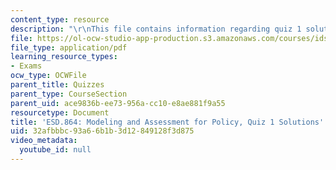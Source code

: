 ```yaml
---
content_type: resource
description: "\r\nThis file contains information regarding quiz 1 solution."
file: https://ol-ocw-studio-app-production.s3.amazonaws.com/courses/ids-410j-modeling-and-assessment-for-policy-spring-2013/32afbbbc93a66b1b3d12849128f3d875_MITESD_864S13_Quiz1_Sol.pdf
file_type: application/pdf
learning_resource_types:
- Exams
ocw_type: OCWFile
parent_title: Quizzes
parent_type: CourseSection
parent_uid: ace9836b-ee73-956a-cc10-e8ae881f9a55
resourcetype: Document
title: 'ESD.864: Modeling and Assessment for Policy, Quiz 1 Solutions'
uid: 32afbbbc-93a6-6b1b-3d12-849128f3d875
video_metadata:
  youtube_id: null
---
```

